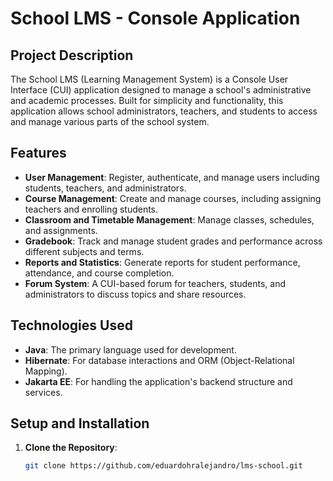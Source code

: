 # School LMS - Console Application

## Project Description
The School LMS (Learning Management System) is a Console User Interface (CUI) application designed to manage a school's administrative and academic processes. Built for simplicity and functionality, this application allows school administrators, teachers, and students to access and manage various parts of the school system.

## Features
- **User Management**: Register, authenticate, and manage users including students, teachers, and administrators.
- **Course Management**: Create and manage courses, including assigning teachers and enrolling students.
- **Classroom and Timetable Management**: Manage classes, schedules, and assignments.
- **Gradebook**: Track and manage student grades and performance across different subjects and terms.
- **Reports and Statistics**: Generate reports for student performance, attendance, and course completion.
- **Forum System**: A CUI-based forum for teachers, students, and administrators to discuss topics and share resources.

## Technologies Used
- **Java**: The primary language used for development.
- **Hibernate**: For database interactions and ORM (Object-Relational Mapping).
- **Jakarta EE**: For handling the application's backend structure and services.

## Setup and Installation
1. **Clone the Repository**:
   ```bash
   git clone https://github.com/eduardohralejandro/lms-school.git
